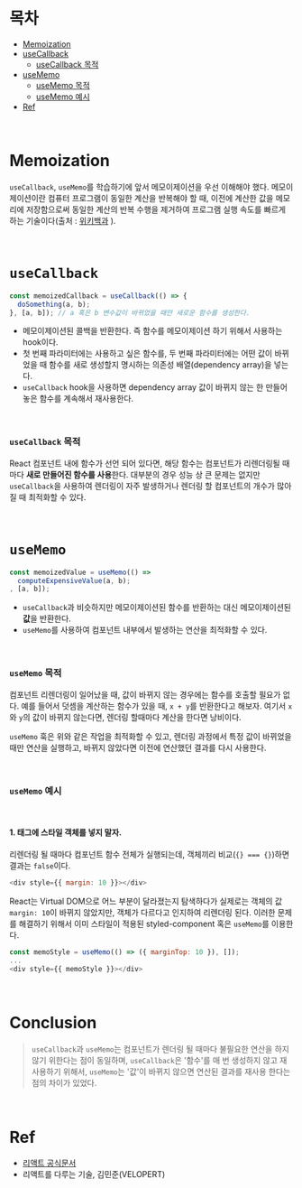 # 목차

- [Memoization](#memoization)
- [useCallback](#usecallback)
  - [useCallback 목적](#usecallback-목적)
- [useMemo](#usememo)
  - [useMemo 목적](#usememo-목적)
  - [useMemo 예시](#usememo-예시)
- [Ref](#ref)

<br>

# Memoization

`useCallback`, `useMemo`를 학습하기에 앞서 메모이제이션을 우선 이해해야 했다. 메모이제이션이란 컴퓨터 프로그램이 동일한 계산을 반복해야 할 때, 이전에 계산한 값을 메모리에 저장함으로써 동일한 계산의 반복 수행을 제거하여 프로그램 실행 속도를 빠르게 하는 기술이다(출처 : [위키백과](https://ko.wikipedia.org/wiki/%EB%A9%94%EB%AA%A8%EC%9D%B4%EC%A0%9C%EC%9D%B4%EC%85%98) ).

<br>

# `useCallback`

```javascript
const memoizedCallback = useCallback(() => {
  doSomething(a, b);
}, [a, b]); // a 혹은 b 변수값이 바뀌었을 때만 새로운 함수를 생성한다.
```

- 메모이제이션된 콜백을 반환한다. 즉 함수를 메모이제이션 하기 위해서 사용하는 hook이다.
- 첫 번째 파라미터에는 사용하고 싶은 함수를, 두 번째 파라미터에는 어떤 값이 바뀌었을 때 함수를 새로 생성할지 명시하는 의존성 배열(dependency array)을 넣는다.
- `useCallback` hook을 사용하면 dependency array 값이 바뀌지 않는 한 만들어 놓은 함수를 계속해서 재사용한다.

<br>

### `useCallback` 목적

React 컴포넌트 내에 함수가 선언 되어 있다면, 해당 함수는 컴포넌트가 리렌더링될 때마다 **새로 만들어진 함수를 사용**한다. 대부분의 경우 성능 상 큰 문제는 없지만 `useCallback`을 사용하여 렌더링이 자주 발생하거나 렌더링 할 컴포넌트의 개수가 많아질 때 최적화할 수 있다.

<br>

# `useMemo`

```javascript
const memoizedValue = useMemo(() =>
  computeExpensiveValue(a, b);
, [a, b]);
```

- `useCallback`과 비슷하지만 메모이제이션된 함수를 반환하는 대신 메모이제이션된 **값**을 반환한다.
- `useMemo`를 사용하여 컴포넌트 내부에서 발생하는 연산을 최적화할 수 있다.

<br>

### `useMemo` 목적

컴포넌트 리렌더링이 일어났을 때, 값이 바뀌지 않는 경우에는 함수를 호출할 필요가 없다. 예를 들어서 덧셈을 계산하는 함수가 있을 때, `x + y`를 반환한다고 해보자. 여기서 `x`와 `y`의 값이 바뀌지 않는다면, 렌더링 할때마다 계산을 한다면 낭비이다.

`useMemo` 훅은 위와 같은 작업을 최적화할 수 있고, 렌더링 과정에서 특정 값이 바뀌었을 때만 연산을 실행하고, 바뀌지 않았다면 이전에 연산했던 결과를 다시 사용한다.

<br>

### `useMemo` 예시

<br>

#### 1. 태그에 스타일 객체를 넣지 말자.

리렌더링 될 때마다 컴포넌트 함수 전체가 실행되는데, 객체끼리 비교(`{} === {}`)하면 결과는 `false`이다.

```javascript
<div style={{ margin: 10 }}></div>
```

React는 Virtual DOM으로 어느 부분이 달라졌는지 탐색하다가 실제로는 객체의 값 `margin: 10`이 바뀌지 않았지만, 객체가 다르다고 인지하여 리렌더링 된다. 이러한 문제를 해결하기 위해서 이미 스타일이 적용된 styled-component 혹은 `useMemo`를 이용한다.

```javascript
const memoStyle = useMemo(() => ({ marginTop: 10 }), []);
...
<div style={{ memoStyle }}></div>
```

<br>

# Conclusion

> `useCallback`과 `useMemo`는 컴포넌트가 렌더링 될 때마다 불필요한 연산을 하지 않기 위한다는 점이 동일하며, `useCallback`은 '함수'를 매 번 생성하지 않고 재사용하기 위해서, `useMemo`는 '값'이 바뀌지 않으면 연산된 결과를 재사용 한다는 점의 차이가 있었다.

<br>

# Ref

- [리액트 공식문서](https://ko.reactjs.org/docs/hooks-reference.html#usecallback)
- 리액트를 다루는 기술, 김민준(VELOPERT)

